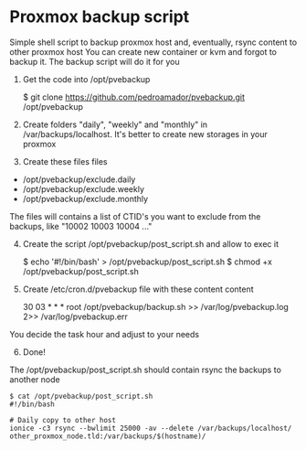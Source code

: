 # Proxmox backup script

Simple shell script to backup proxmox host and, eventually, rsync content to other proxmox host
You can create new container or kvm and forgot to backup it. The backup script will do it for you

1. Get the code into /opt/pvebackup

    $ git clone https://github.com/pedroamador/pvebackup.git /opt/pvebackup

2. Create folders "daily", "weekly" and "monthly" in /var/backups/localhost. It's better to create new storages in your proxmox

3. Create these files files

* /opt/pvebackup/exclude.daily
* /opt/pvebackup/exclude.weekly
* /opt/pvebackup/exclude.monthly

The files will contains a list of CTID's you want to exclude from the backups, like "10002 10003 10004 ..."

4. Create the script /opt/pvebackup/post_script.sh and allow to exec it

    $ echo '#!/bin/bash' > /opt/pvebackup/post_script.sh
    $ chmod +x /opt/pvebackup/post_script.sh

5. Create /etc/cron.d/pvebackup file with these content content

    30 03	* * *	root	/opt/pvebackup/backup.sh >> /var/log/pvebackup.log 2>> /var/log/pvebackup.err

You decide the task hour and adjust to your needs

6. Done!

The /opt/pvebackup/post_script.sh should contain rsync the backups to another node

    $ cat /opt/pvebackup/post_script.sh
    #!/bin/bash
    
    # Daily copy to other host
    ionice -c3 rsync --bwlimit 25000 -av --delete /var/backups/localhost/ other_proxmox_node.tld:/var/backups/$(hostname)/


